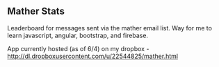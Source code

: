 ## Mather Stats

Leaderboard for messages sent via the mather email list.  Way for me to learn javascript, angular, bootstrap, and firebase.

App currently hosted (as of 6/4) on my dropbox - http://dl.dropboxusercontent.com/u/22544825/mather.html